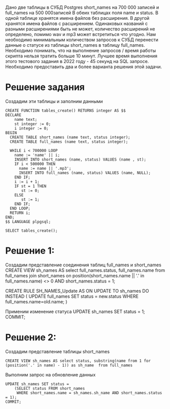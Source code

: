 Дано две таблицы в СУБД Postgres short_names на 700 000 записей и full_names на 500 000записей
В обеих таблицах поля name и status.
В одной таблице хранятся имена файлов без расширения. В другой хранятся имена файлов с
расширением. Одинаковых названий с разными расширениями быть не может, количество
расширений не определено, помимо wav и mp3 может встретиться что угодно.
Нам необходимо минимальным количеством запросов к СУБД перенести данные о статусе из
таблицы short_names в таблицу full_names.
Необходимо понимать, что на выполнение запросов / время работы скрипта нельзя тратить
больше 10 минут. Лучшее время выполнения этого тестового задания в 2022 году - 45 секунд на
SQL запросе.
Необходимо предоставить два и более варианта решения этой задачи.

# Решение задания
Создадим эти таблицы и заполним данными
``` 
CREATE FUNCTION tables_create() RETURNS integer AS $$
DECLARE
    name text;
    st integer := 0;
    i integer := 0;
BEGIN
  CREATE TABLE short_names (name text, status integer);
  CREATE TABLE full_names (name text, status integer);
  
  WHILE i < 700000 LOOP
    name := 'name' || i;
    INSERT INTO short_names (name, status) VALUES (name , st);
    IF i < 500000 THEN
      name := name || '.mp3';
      INSERT INTO full_names (name, status) VALUES (name, NULL);
    END IF;
    i := i + 1;
    IF st = 1 THEN
       st := 0;
    ELSE
       st := 1;
    END IF;
  END LOOP;
  RETURN i;
END;
$$ LANGUAGE plpgsql;

SELECT tables_create();
```

# Решение 1:
Создадим представление соединения таблиц full_names и short_names
CREATE VIEW sh_names AS select full_names.status, full_names.name from full_names join short_names on position(short_names.name || '.' in full_names.name) <> 0
AND short_names.status = 1;

CREATE RULE SH_NAMES_Update AS
ON UPDATE TO sh_names DO INSTEAD
( 
  UPDATE full_names SET status = new.status
    WHERE full_names.name=old.name;
)

Применим изменение статуса
UPDATE sh_names SET status = 1;
COMMIT;


# Решение 2:
Создадим представление таблицы short_names
``` 
CREATE VIEW sh_names AS select status, substring(name from 1 for (position('.' in name) - 1)) as sh_name  from full_names
```

Выполним запрос на обновление данных
``` 
UPDATE sh_names SET status =
    (SELECT status FROM short_names
     WHERE short_names.name = sh_names.sh_name AND short_names.status = 1);
COMMIT;
```


